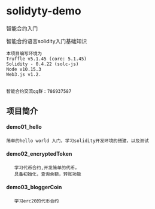 # solidyty-demo
智能合约入门

智能合约语言solidity入门基础知识

    本项目编写环境为
    Truffle v5.1.45 (core: 5.1.45)
    Solidity - 0.4.22 (solc-js)
    Node v10.15.3
    Web3.js v1.2.


    智能合约交流qq群：786937587

## 项目简介
#### demo01_hello
    简单的hello world 入门，学习solidity开发环境的搭建，以及测试

#### demo02_encryptedToken
       学习代币合约,开发简单的代币，
       具备初始化，查询余额，转账功能

#### demo03_bloggerCoin
       学习erc20的代币合约
